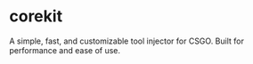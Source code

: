 # corekit
A simple, fast, and customizable tool injector for CSGO. Built for performance and ease of use.
